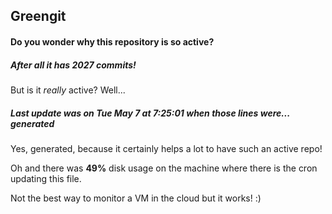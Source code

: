 ## Greengit

#### Do you wonder why this repository is so active?

##### After all it has 2027 commits!

But is it *really* active? Well...

##### Last update was on Tue May 7 at 7:25:01 when those lines were... generated

Yes, generated, because it certainly helps a lot to have such an active repo!

Oh and there was **49%** disk usage on the machine
where there is the cron updating this file.

Not the best way to monitor a VM in the cloud but it works! :)
